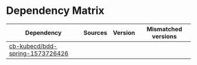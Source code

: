 # Dependency Matrix

Dependency | Sources | Version | Mismatched versions
---------- | ------- | ------- | -------------------
[cb-kubecd/bdd-spring-1573726426](https://github.com/cb-kubecd/bdd-spring-1573726426.git) |  | []() | 
